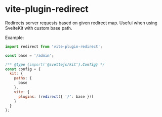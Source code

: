 # vite-plugin-redirect

Redirects server requests based on given redirect map. Useful when using SvelteKit with custom base path.

Example:

```js
import redirect from 'vite-plugin-redirect';

const base = '/admin';

/** @type {import('@sveltejs/kit').Config} */
const config = {
  kit: {
    paths: {
      base
    },
    vite: {
      plugins: [redirect({ '/': base })]
    }
  }
};
```
